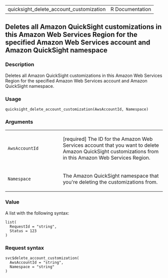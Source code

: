 <table style="width: 100%;">
<tbody>
<tr class="odd">
<td>quicksight_delete_account_customization</td>
<td style="text-align: right;">R Documentation</td>
</tr>
</tbody>
</table>

## Deletes all Amazon QuickSight customizations in this Amazon Web Services Region for the specified Amazon Web Services account and Amazon QuickSight namespace

### Description

Deletes all Amazon QuickSight customizations in this Amazon Web Services
Region for the specified Amazon Web Services account and Amazon
QuickSight namespace.

### Usage

    quicksight_delete_account_customization(AwsAccountId, Namespace)

### Arguments

<table>
<colgroup>
<col style="width: 35%" />
<col style="width: 65%" />
</colgroup>
<tbody>
<tr class="odd">
<td><code
id="quicksight_delete_account_customization_:_AwsAccountId">AwsAccountId</code></td>
<td><p>[required] The ID for the Amazon Web Services account that you
want to delete Amazon QuickSight customizations from in this Amazon Web
Services Region.</p></td>
</tr>
<tr class="even">
<td><code
id="quicksight_delete_account_customization_:_Namespace">Namespace</code></td>
<td><p>The Amazon QuickSight namespace that you're deleting the
customizations from.</p></td>
</tr>
</tbody>
</table>

### Value

A list with the following syntax:

    list(
      RequestId = "string",
      Status = 123
    )

### Request syntax

    svc$delete_account_customization(
      AwsAccountId = "string",
      Namespace = "string"
    )
